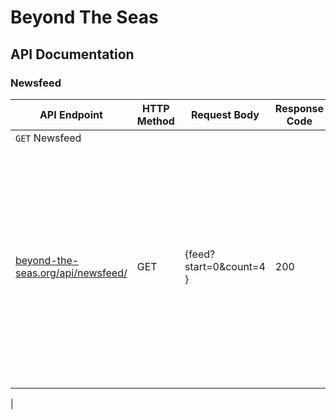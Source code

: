# Beyond The Seas

## API Documentation

### Newsfeed

<!--Table for Newsfeed api-->

| API Endpoint                                                                                                     | HTTP Method | Request Body                                                                                                                                                                                                 | Response Code | Response Body                                                                                |
| ---------------------------------------------------------------------------------------------------------------- | ----------- | ------------------------------------------------------------------------------------------------------------------------------------------------------------------------------------------------------------ | ------------- | -------------------------------------------------------------------------------------------- |
| `GET` Newsfeed                                                                                                     |             |                                                                                                                                                                                                              |               |                                                                                              |
| [beyond-the-seas.org/api/newsfeed/](beyond-the-seas.org/api/newsfeed/)                                                           | GET        | {feed?start=0&count=4 }                                                                                                                                                               | 200           | { "status": "success",<br> "data": { <br> &ensp; "feed": [ { <br> &emsp;"user_id": 1, <br>&emsp; "user_name": "Azizur Rahman",<br>&emsp; "description": "post 1 description", <br>&emsp; "comments": [] <br> &ensp;} ]<br> } } | 
 | 